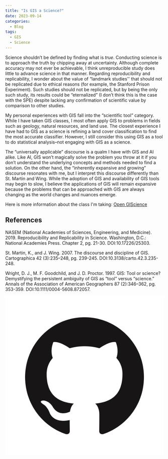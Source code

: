 ```yaml
---
title: "Is GIS a Science?"
date: 2023-09-14
categories:
  - Blog
tags:
  - GIS
  - Science
---
```


Science shouldn’t be defined by finding what is *true*. Conducting science is to approach the truth by chipping away at uncertainty. Although complete accuracy may not ever be achievable, I think unreproducible study does little to advance science in that manner. Regarding reproducibility and replicability, I wonder about the value of “landmark studies'' that should not be replicated due to ethical reasons (for example, the Stanford Prison Experiment). Such studies should not be replicated, but by being the only such study, its results could be “eternalized” (I don’t think this is the case with the SPE) despite lacking any confirmation of scientific value by comparison to other studies.


My personal experiences with GIS fall into the “scientific tool” category. While I have taken GIS classes, I most often apply GIS to problems in fields such as geology, natural resources, and land use. The closest experience I have had to GIS as a science is refining a land cover classification to find the most accurate classifier. However, I still consider this using GIS as a tool to do statistical analysis–not engaging with GIS as a science. 

The “universally applicable” discourse is a qualm I have with GIS and AI alike. Like AI, GIS won’t magically solve the problem you throw at it if you don’t understand the underlying concepts and methods needed to find a solution. On the other hand, the “inherently expansive and growing” discourse resonates with me, but I interpret this discourse differently than St. Martin and Wing. While the adoption of GIS and availability of GIS tools may begin to slow, I believe the applications of GIS will remain expansive because the problems that can be approached with GIS are always changing as the world changes and nuances emerge.

Here is more information about the class I'm taking: [Open GIScience](opengisci.github.io)

## References
NASEM (National Academies of Sciences, Engineering, and Medicine). 2019. Reproducibility and Replicability in Science. Washington, D.C.: National Academies Press. Chapter 2, pg. 21-30. DOI:10.17226/25303. 

St. Martin, K., and J. Wing. 2007. The discourse and discipline of GIS. Cartographica 42 (3):235–248, pg. 239-245. DOI:10.3138/carto.42.3.235-248.

Wright, D. J., M. F. Goodchild, and J. D. Proctor. 1997. GIS: Tool or science? Demystifying the persistent ambiguity of GIS as “tool” versus “science.” Annals of the Association of American Geographers 87 (2):346–362, pg. 353-359. DOI:10.1111/0004-5608.872057. 

![GitHub logo](/assets/images/GitHub-cat.png)